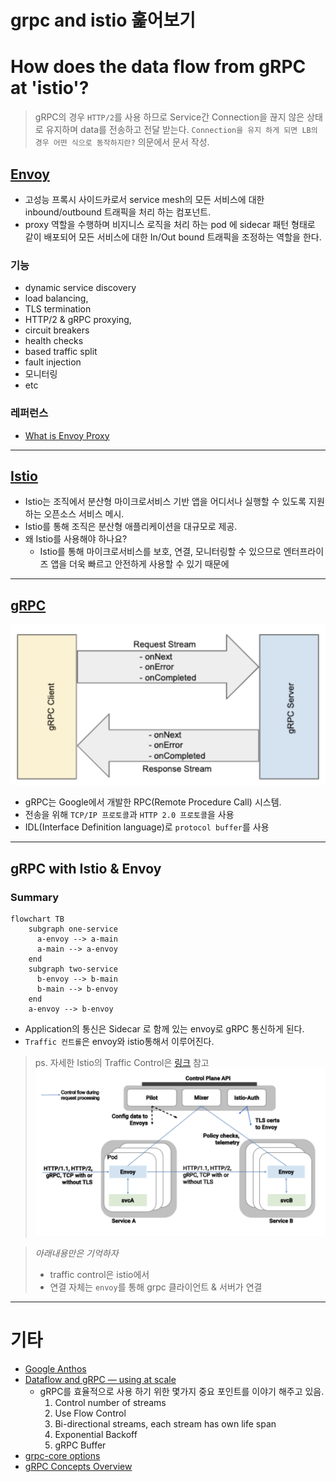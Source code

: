 # grpc and istio 훑어보기

# How does the data flow from gRPC at 'istio'?

> gRPC의 경우 `HTTP/2`를 사용 하므로 Service간 Connection을 끊지 않은 상태로 유지하며 data를 전송하고 전달 받는다.
> `Connection을 유지 하게 되면 LB의 경우 어떤 식으로 동작하지란?` 의문에서 문서 작성.

## [Envoy](https://www.envoyproxy.io)

- 고성능 프록시 사이드카로서 service mesh의 모든 서비스에 대한 inbound/outbound 트래픽을 처리 하는 컴포넌트.
- proxy 역할을 수행하며 비지니스 로직을 처리 하는 pod 에 sidecar 패턴 형태로 같이 배포되어 모든 서비스에 대한 In/Out bound 트래픽을 조정하는 역할을 한다.

### 기능
* dynamic service discovery
* load balancing,
* TLS termination
* HTTP/2 & gRPC proxying,
* circuit breakers
* health checks
* based traffic split
* fault injection
* 모니터링
* etc

### 레퍼런스
* [What is Envoy Proxy](https://www.envoyproxy.io/docs/envoy/latest/)

---
## [Istio](https://istio.io)
* Istio는 조직에서 분산형 마이크로서비스 기반 앱을 어디서나 실행할 수 있도록 지원하는 오픈소스 서비스 메시.
* Istio를 통해 조직은 분산형 애플리케이션을 대규모로 제공.
* 왜 Istio를 사용해야 하나요?
  * Istio를 통해 마이크로서비스를 보호, 연결, 모니터링할 수 있으므로 엔터프라이즈 앱을 더욱 빠르고 안전하게 사용할 수 있기 때문에

---
## [gRPC](https://grpc.io)
![](./images/2022-05-18-20-52-07.png)
* gRPC는 Google에서 개발한 RPC(Remote Procedure Call) 시스템.
* 전송을 위해 `TCP/IP 프로토콜`과 `HTTP 2.0 프로토콜`을 사용
* IDL(Interface Definition language)로 `protocol buffer`를 사용

---
## gRPC with Istio & Envoy
### Summary
```mermaid
flowchart TB
    subgraph one-service
      a-envoy --> a-main
      a-main --> a-envoy
    end
    subgraph two-service
      b-envoy --> b-main
      b-main --> b-envoy
    end
    a-envoy --> b-envoy
```
* Application의 통신은 Sidecar 로 함께 있는 envoy로 gRPC 통신하게 된다.
* `Traffic 컨트롤`은 envoy와 istio통해서 이루어진다.

> ps. 자세한 Istio의 Traffic Control은 [링크](https://istio.io/latest/docs/concepts/traffic-management) 참고
![](./images/2022-05-18-20-47-25.png)

> *아래내용만은 기억하자*
> * traffic control은 istio에서
> * 연결 자체는 `envoy`를 통해 grpc 클라이언트 & 서버가 연결

---
# 기타
* [Google Anthos](https://cloud.google.com/anthos?hl=ko)
* [Dataflow and gRPC — using at scale](https://medium.com/engineering-at-palo-alto-networks/dataflow-and-grpc-using-at-scale-9612303dfe0b)
  * gRPC를 효율적으로 사용 하기 위한 몇가지 중요 포인트를 이야기 해주고 있음.
    1. Control number of streams
    2. Use Flow Control
    3. Bi-directional streams, each stream has own life span
    4. Exponential Backoff
    5. gRPC Buffer 
* [grpc-core options](https://grpc.github.io/grpc/core/group__grpc__arg__keys.html#details)
* [gRPC Concepts Overview](https://chromium.googlesource.com/external/github.com/grpc/grpc/+/HEAD/CONCEPTS.md)
